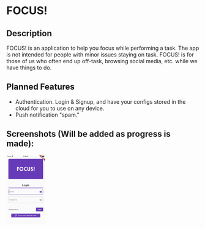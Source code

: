 # FOCUS!

## Description
FOCUS! is an application to help you focus while performing a task.  The app is not intended for people with minor issues staying on task.  FOCUS! is for those of us who often end up off-task, browsing social media, etc. while we have things to do.

## Planned Features
- Authentication.  Login & Signup, and have your configs stored in the cloud for you to use on any device.  
- Push notification "spam." 

## Screenshots (Will be added as progress is made):
<img src="metadata/AppScreenshot1.png" width=20% height=20%>